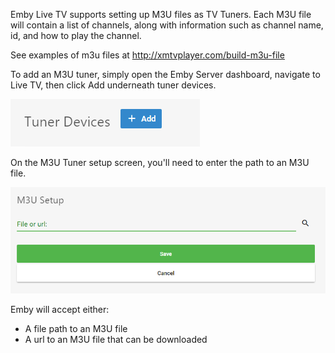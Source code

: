 Emby Live TV supports setting up M3U files as TV Tuners. Each M3U file will contain a list of channels, along with information such as channel name, id, and how to play the channel.

See examples of m3u files at http://xmtvplayer.com/build-m3u-file

To add an M3U tuner, simply open the Emby Server dashboard, navigate to Live TV, then click Add underneath tuner devices.

![](images/server/livetvtuneradd.png)

On the M3U Tuner setup screen, you'll need to enter the path to an M3U file.

![](images/server/m3utunersetup.png)

Emby will accept either:

* A file path to an M3U file
* A url to an M3U file that can be downloaded